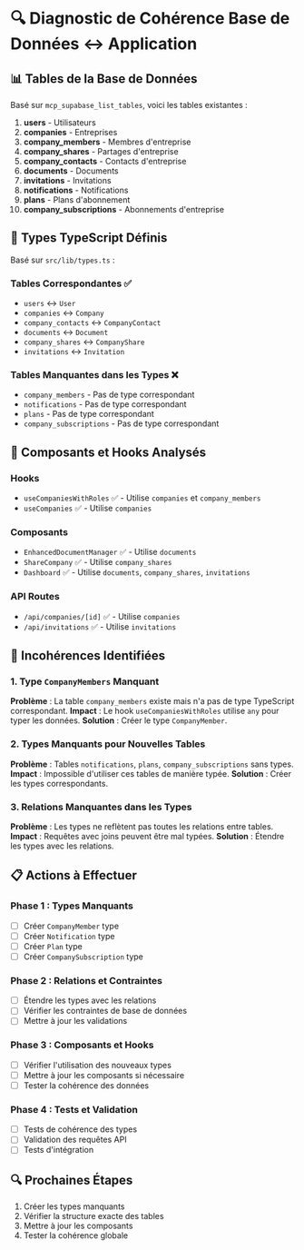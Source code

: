 # 🔍 Diagnostic de Cohérence Base de Données ↔ Application

## 📊 Tables de la Base de Données
Basé sur `mcp_supabase_list_tables`, voici les tables existantes :

1. **users** - Utilisateurs
2. **companies** - Entreprises
3. **company_members** - Membres d'entreprise
4. **company_shares** - Partages d'entreprise
5. **company_contacts** - Contacts d'entreprise
6. **documents** - Documents
7. **invitations** - Invitations
8. **notifications** - Notifications
9. **plans** - Plans d'abonnement
10. **company_subscriptions** - Abonnements d'entreprise

## 🎯 Types TypeScript Définis
Basé sur `src/lib/types.ts` :

### Tables Correspondantes ✅
- `users` ↔ `User`
- `companies` ↔ `Company`
- `company_contacts` ↔ `CompanyContact`
- `documents` ↔ `Document`
- `company_shares` ↔ `CompanyShare`
- `invitations` ↔ `Invitation`

### Tables Manquantes dans les Types ❌
- `company_members` - Pas de type correspondant
- `notifications` - Pas de type correspondant
- `plans` - Pas de type correspondant
- `company_subscriptions` - Pas de type correspondant

## 🔧 Composants et Hooks Analysés

### Hooks
- `useCompaniesWithRoles` ✅ - Utilise `companies` et `company_members`
- `useCompanies` ✅ - Utilise `companies`

### Composants
- `EnhancedDocumentManager` ✅ - Utilise `documents`
- `ShareCompany` ✅ - Utilise `company_shares`
- `Dashboard` ✅ - Utilise `documents`, `company_shares`, `invitations`

### API Routes
- `/api/companies/[id]` ✅ - Utilise `companies`
- `/api/invitations` ✅ - Utilise `invitations`

## 🚨 Incohérences Identifiées

### 1. Type `CompanyMembers` Manquant
**Problème** : La table `company_members` existe mais n'a pas de type TypeScript correspondant.
**Impact** : Le hook `useCompaniesWithRoles` utilise `any` pour typer les données.
**Solution** : Créer le type `CompanyMember`.

### 2. Types Manquants pour Nouvelles Tables
**Problème** : Tables `notifications`, `plans`, `company_subscriptions` sans types.
**Impact** : Impossible d'utiliser ces tables de manière typée.
**Solution** : Créer les types correspondants.

### 3. Relations Manquantes dans les Types
**Problème** : Les types ne reflètent pas toutes les relations entre tables.
**Impact** : Requêtes avec joins peuvent être mal typées.
**Solution** : Étendre les types avec les relations.

## 📋 Actions à Effectuer

### Phase 1 : Types Manquants
- [ ] Créer `CompanyMember` type
- [ ] Créer `Notification` type
- [ ] Créer `Plan` type
- [ ] Créer `CompanySubscription` type

### Phase 2 : Relations et Contraintes
- [ ] Étendre les types avec les relations
- [ ] Vérifier les contraintes de base de données
- [ ] Mettre à jour les validations

### Phase 3 : Composants et Hooks
- [ ] Vérifier l'utilisation des nouveaux types
- [ ] Mettre à jour les composants si nécessaire
- [ ] Tester la cohérence des données

### Phase 4 : Tests et Validation
- [ ] Tests de cohérence des types
- [ ] Validation des requêtes API
- [ ] Tests d'intégration

## 🔍 Prochaines Étapes
1. Créer les types manquants
2. Vérifier la structure exacte des tables
3. Mettre à jour les composants
4. Tester la cohérence globale
